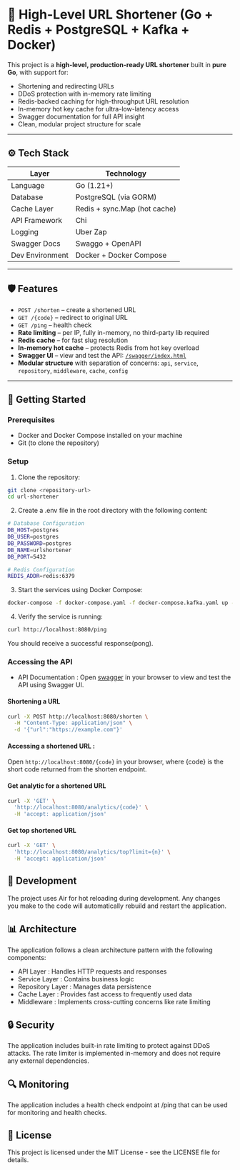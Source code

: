 # 🧠 High-Level URL Shortener (Go + Redis + PostgreSQL + Kafka + Docker)

This project is a **high-level, production-ready URL shortener** built in **pure Go**, with support for:

- Shortening and redirecting URLs
- DDoS protection with in-memory rate limiting
- Redis-backed caching for high-throughput URL resolution
- In-memory hot key cache for ultra-low-latency access
- Swagger documentation for full API insight
- Clean, modular project structure for scale

---

## ⚙️ Tech Stack

| Layer           | Technology                   |
| --------------- | ---------------------------- |
| Language        | Go (1.21+)                   |
| Database        | PostgreSQL (via GORM)        |
| Cache Layer     | Redis + sync.Map (hot cache) |
| API Framework   | Chi                          |
| Logging         | Uber Zap                     |
| Swagger Docs    | Swaggo + OpenAPI             |
| Dev Environment | Docker + Docker Compose      |

---

## 🛡️ Features

- `POST /shorten` – create a shortened URL
- `GET /{code}` – redirect to original URL
- `GET /ping` – health check
- **Rate limiting** – per IP, fully in-memory, no third-party lib required
- **Redis cache** – for fast slug resolution
- **In-memory hot cache** – protects Redis from hot key overload
- **Swagger UI** – view and test the API: [`/swagger/index.html`](http://localhost:8080/swagger/index.html)
- **Modular structure** with separation of concerns: `api`, `service`, `repository`, `middleware`, `cache`, `config`

---

## 🚀 Getting Started

### Prerequisites

- Docker and Docker Compose installed on your machine
- Git (to clone the repository)

### Setup

1. Clone the repository:

```bash
git clone <repository-url>
cd url-shortener
```

2. Create a .env file in the root directory with the following content:

```bash
# Database Configuration
DB_HOST=postgres
DB_USER=postgres
DB_PASSWORD=postgres
DB_NAME=urlshortener
DB_PORT=5432

# Redis Configuration
REDIS_ADDR=redis:6379
```

3. Start the services using Docker Compose:

```bash
docker-compose -f docker-compose.yaml -f docker-compose.kafka.yaml up -d
```

4. Verify the service is running:

```bash
curl http://localhost:8080/ping
```

You should receive a successful response(pong).

### Accessing the API

- API Documentation : Open [swagger](http://localhost:8080/swagger/index.html) in your browser to view and test the API using Swagger UI.

#### Shortening a URL
```bash
curl -X POST http://localhost:8080/shorten \
  -H "Content-Type: application/json" \
  -d '{"url":"https://example.com"}'
```

#### Accessing a shortened URL :
  Open `http://localhost:8080/{code}` in your browser, where {code} is the short code returned from the shorten endpoint.

#### Get analytic for a shortened URL
```bash
curl -X 'GET' \
  'http://localhost:8080/analytics/{code}' \
  -H 'accept: application/json'
```

#### Get top shortened URL
```bash
curl -X 'GET' \
  'http://localhost:8080/analytics/top?limit={n}' \
  -H 'accept: application/json'
```

## 🧪 Development

The project uses Air for hot reloading during development. Any changes you make to the code will automatically rebuild and restart the application.

## 📊 Architecture

The application follows a clean architecture pattern with the following components:

- API Layer : Handles HTTP requests and responses
- Service Layer : Contains business logic
- Repository Layer : Manages data persistence
- Cache Layer : Provides fast access to frequently used data
- Middleware : Implements cross-cutting concerns like rate limiting

## 🔒 Security

The application includes built-in rate limiting to protect against DDoS attacks. The rate limiter is implemented in-memory and does not require any external dependencies.

## 🔍 Monitoring

The application includes a health check endpoint at /ping that can be used for monitoring and health checks.

## 📝 License

This project is licensed under the MIT License - see the LICENSE file for details.
